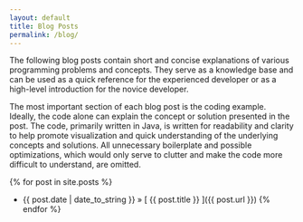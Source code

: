 ```yaml
---
layout: default
title: Blog Posts
permalink: /blog/
---
```


The following blog posts contain short and concise explanations of various 
programming problems and concepts. They serve as a knowledge base and can be
used as a quick reference for the experienced developer or as a high-level 
introduction for the novice developer.

The most important section of each blog post is the coding example. Ideally, the
code alone can explain the concept or solution presented in the post. The code, 
primarily written in Java, is written for readability and clarity to help
promote visualization and quick understanding of the underlying concepts and 
solutions. All unnecessary boilerplate and possible optimizations, which 
would only serve to clutter and make the code more difficult to understand,
are omitted.

{% for post in site.posts %}
  * {{ post.date | date_to_string }} &raquo; [ {{ post.title }} ]({{ post.url }})
{% endfor %}